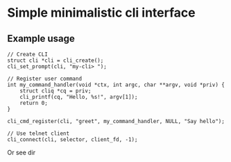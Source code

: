 # Simple minimalistic cli interface 


## Example usage 

```
// Create CLI
struct cli *cli = cli_create();
cli_set_prompt(cli, "my-cli> ");

// Register user command
int my_command_handler(void *ctx, int argc, char **argv, void *priv) {
    struct cliq *cq = priv;
    cli_printf(cq, "Hello, %s!", argv[1]);
    return 0;
}

cli_cmd_register(cli, "greet", my_command_handler, NULL, "Say hello");

// Use telnet client
cli_connect(cli, selector, client_fd, -1);
```

Or see <example> dir 
